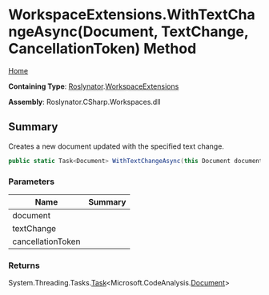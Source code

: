# WorkspaceExtensions\.WithTextChangeAsync\(Document, TextChange, CancellationToken\) Method

[Home](../../../README.md)

**Containing Type**: [Roslynator](../../README.md)\.[WorkspaceExtensions](../README.md)

**Assembly**: Roslynator\.CSharp\.Workspaces\.dll

## Summary

Creates a new document updated with the specified text change\.

```csharp
public static Task<Document> WithTextChangeAsync(this Document document, TextChange textChange, CancellationToken cancellationToken = default(CancellationToken))
```

### Parameters

| Name | Summary |
| ---- | ------- |
| document | |
| textChange | |
| cancellationToken | |

### Returns

System\.Threading\.Tasks\.[Task](https://docs.microsoft.com/en-us/dotnet/api/system.threading.tasks.task-1)\<Microsoft\.CodeAnalysis\.[Document](https://docs.microsoft.com/en-us/dotnet/api/microsoft.codeanalysis.document)>

